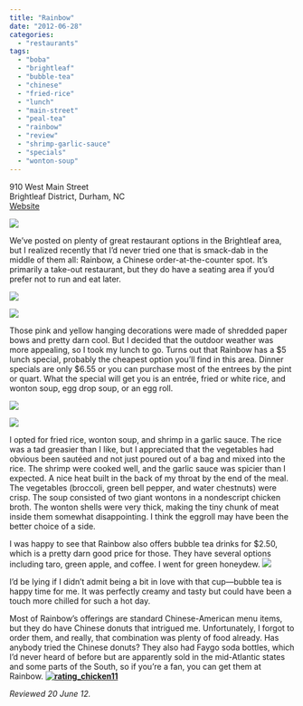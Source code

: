 ```yaml
---
title: "Rainbow"
date: "2012-06-28"
categories: 
  - "restaurants"
tags: 
  - "boba"
  - "brightleaf"
  - "bubble-tea"
  - "chinese"
  - "fried-rice"
  - "lunch"
  - "main-street"
  - "peal-tea"
  - "rainbow"
  - "review"
  - "shrimp-garlic-sauce"
  - "specials"
  - "wonton-soup"
---
```


910 West Main Street\
Brightleaf District, Durham, NC\
[Website](http://rainbowdurham.com)

[![](http://carpedurham.com/wp-content/uploads/2012/06/rainbowchinese01.jpg)](http://www.thegourmez.com/?attachment_id=)

We’ve posted on plenty of great restaurant options in the Brightleaf area, but I realized recently that I’d never tried one that is smack-dab in the middle of them all: Rainbow, a Chinese order-at-the-counter spot. It’s primarily a take-out restaurant, but they do have a seating area if you’d prefer not to run and eat later.

[![](http://carpedurham.com/wp-content/uploads/2012/06/rainbowchinese03.jpg)](http://www.thegourmez.com/?attachment_id=)

[![](http://carpedurham.com/wp-content/uploads/2012/06/rainbowchinese02.jpg)](http://www.thegourmez.com/?attachment_id=)

Those pink and yellow hanging decorations were made of shredded paper bows and pretty darn cool. But I decided that the outdoor weather was more appealing, so I took my lunch to go. Turns out that Rainbow has a $5 lunch special, probably the cheapest option you’ll find in this area. Dinner specials are only $6.55 or you can purchase most of the entrees by the pint or quart. What the special will get you is an entrée, fried or white rice, and wonton soup, egg drop soup, or an egg roll.

[![](http://carpedurham.com/wp-content/uploads/2012/06/rainbowchinese04.jpg)](http://www.thegourmez.com/?attachment_id=)

[![](http://carpedurham.com/wp-content/uploads/2012/06/rainbowchinese06.jpg)](http://www.thegourmez.com/?attachment_id=)

I opted for fried rice, wonton soup, and shrimp in a garlic sauce. The rice was a tad greasier than I like, but I appreciated that the vegetables had obvious been sautéed and not just poured out of a bag and mixed into the rice. The shrimp were cooked well, and the garlic sauce was spicier than I expected. A nice heat built in the back of my throat by the end of the meal. The vegetables (broccoli, green bell pepper, and water chestnuts) were crisp. The soup consisted of two giant wontons in a nondescript chicken broth. The wonton shells were very thick, making the tiny chunk of meat inside them somewhat disappointing. I think the eggroll may have been the better choice of a side.

I was happy to see that Rainbow also offers bubble tea drinks for $2.50, which is a pretty darn good price for those. They have several options including taro, green apple, and coffee. I went for green honeydew. [![](http://carpedurham.com/wp-content/uploads/2012/06/rainbowchinese05.jpg)](http://www.thegourmez.com/?attachment_id=)

I’d be lying if I didn’t admit being a bit in love with that cup—bubble tea is happy time for me. It was perfectly creamy and tasty but could have been a touch more chilled for such a hot day.

Most of Rainbow’s offerings are standard Chinese-American menu items, but they do have Chinese donuts that intrigued me. Unfortunately, I forgot to order them, and really, that combination was plenty of food already. Has anybody tried the Chinese donuts? They also had Faygo soda bottles, which I’d never heard of before but are apparently sold in the mid-Atlantic states and some parts of the South, so if you’re a fan, you can get them at Rainbow. **[![](http://s3.amazonaws.com/thegourmez-wpmedia/2009/02/rating_chicken11.gif "rating_chicken11")](http://s3.amazonaws.com/thegourmez-wpmedia/2009/02/rating_chicken11.gif)**

_Reviewed 20 June 12._ 
